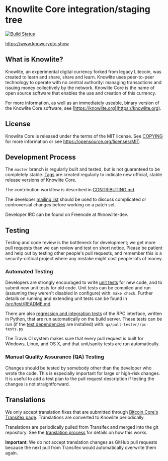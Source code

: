Knowlite Core integration/staging tree
=====================================

[![Build Status](https://travis-ci.org/knowlite-project/knowlite.svg?branch=master)](https://travis-ci.org/knowlite-project/knowlite)

https://www.knowcrypto.show

What is Knowlite?
----------------
Knowlite, an experimental digital currency forked from legacy Litecoin, was created to learn and share, share and learn. Knowlite uses peer-to-peer technology to operate with no central authority: managing transactions and issuing money collectively by the network. Knowlite Core is the name of open source software that enables the use and creation of this currency.

For more information, as well as an immediately useable, binary version of
the Knowlite Core software, see [https://knowlite.org](https://knowlite.org).

License
-------

Knowlite Core is released under the terms of the MIT license. See [COPYING](COPYING) for more
information or see https://opensource.org/licenses/MIT.

Development Process
-------------------

The `master` branch is regularly built and tested, but is not guaranteed to be
completely stable. [Tags](https://github.com/knowlite-project/knowlite/tags) are created
regularly to indicate new official, stable release versions of Knowlite Core.

The contribution workflow is described in [CONTRIBUTING.md](CONTRIBUTING.md).

The developer [mailing list](https://groups.google.com/forum/#!forum/knowlite-dev)
should be used to discuss complicated or controversial changes before working
on a patch set.

Developer IRC can be found on Freenode at #knowlite-dev.

Testing
-------

Testing and code review is the bottleneck for development; we get more pull
requests than we can review and test on short notice. Please be patient and help out by testing
other people's pull requests, and remember this is a security-critical project where any mistake might cost people
lots of money.

### Automated Testing

Developers are strongly encouraged to write [unit tests](src/test/README.md) for new code, and to
submit new unit tests for old code. Unit tests can be compiled and run
(assuming they weren't disabled in configure) with: `make check`. Further details on running
and extending unit tests can be found in [/src/test/README.md](/src/test/README.md).

There are also [regression and integration tests](/qa) of the RPC interface, written
in Python, that are run automatically on the build server.
These tests can be run (if the [test dependencies](/qa) are installed) with: `qa/pull-tester/rpc-tests.py`

The Travis CI system makes sure that every pull request is built for Windows, Linux, and OS X, and that unit/sanity tests are run automatically.

### Manual Quality Assurance (QA) Testing

Changes should be tested by somebody other than the developer who wrote the
code. This is especially important for large or high-risk changes. It is useful
to add a test plan to the pull request description if testing the changes is
not straightforward.

Translations
------------

We only accept translation fixes that are submitted through [Bitcoin Core's Transifex page](https://www.transifex.com/projects/p/bitcoin/).
Translations are converted to Knowlite periodically.

Translations are periodically pulled from Transifex and merged into the git repository. See the
[translation process](doc/translation_process.md) for details on how this works.

**Important**: We do not accept translation changes as GitHub pull requests because the next
pull from Transifex would automatically overwrite them again.
